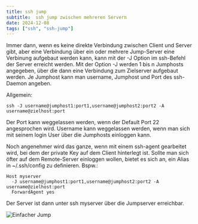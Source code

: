 ```yaml
---
title: ssh jump
subtitle:  ssh jump zwischen mehreren Servern
date: 2024-12-08
tags: ["ssh", "ssh-jump"]
---
```



Immer dann, wenn es keine direkte Verbindung zwischen Client und Server gibt, aber eine Verbindung über ein oder mehrere Jump-Server eine Verbinung aufgebaut werden kann, kann mit der -J Option im ssh-Befehl der Server erreicht werden. Mit der Option -J werden 1 bis n Jumphosts angegeben, über die dann eine Verbindung zum Zielserver aufgebaut werden. Je Jumphost kann man username, Jumphost und Port des ssh-Daemon angeben. 

Allgemein: 

```
ssh -J username@jumphost1:port1,username@jumphost2:port2 -A username@zielhost:port
```

Der Port kann weggelassen werden, wenn der Default Port 22 angesprochen wird. 
Username kann weggelassen werden, wenn man sich mit seinem login User über die Jumphosts einloggen kann. 

Noch angenehmer wird das ganze, wenn mit einem ssh-agent gearbeitet wird, bei dem der private Key auf dem Client hinterlegt ist. Sollte man sich öfter auf dem Remote-Server einloggen wollen, bietet es sich an, ein Alias in ~/.ssh/config zu definieren. Bspw.:

```
Host myserver
  -J username@jumphost1:port1,username@jumphost2:port2 -A username@zielhost:port
  ForwardAgent yes
```

Der Server ist dann unter ssh myserver über die Jumpserver erreichbar.

![Einfacher Jump](../images/ssh-jumpserver1.png)



